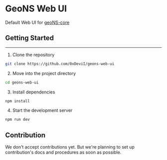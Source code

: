 # GeoNS Web UI
Default Web UI for [geoNS-core](https://github.com/0xDeviI/geoNS-core)

## Getting Started
---
1. Clone the repository

```bash
git clone https://github.com/0xDeviI/geons-web-ui
```

2. Move into the project directory

```bash
cd geons-web-ui
```

3. Install dependencies

```bash
npm install
```

4. Start the development server

```bash
npm run dev
```

## Contribution
We don't accept contributions yet. But we're planning to set up contribution's docs and procedures as soon as possible. 